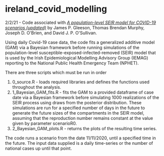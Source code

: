 # ireland_covid_modelling

2/2/21 - Code associated with [*A population-level SEIR model for COVID-19 scenarios (updated)*](https://assets.gov.ie/122667/8379f0cc-5be3-4c89-9a1e-3b7328ae03af.pdf) by James P. Gleeson, Thomas Brendan Murphy, Joseph D. O'Brien, and David J. P. O'Sullivan.

Using daily Covid-19 case data, the code fits a generalized additive model (GAM) via a Bayesian framework before running simulations of the population-level susceptible-exposed-infected-removed (SEIR) model that is used by the Irish Epidemiological Modelling Advisory Group (IEMAG) reporting to the National Public Health Emergency Team (NPHET).

There are three scripts which must be run in order

1. 0_source.R - loads required libraries and defines the functions used throughout the analysis.
2. 1_Bayesian_GAM_fits.R - fits the GAM to a provided dataframe of case date via a Bayesian framework before simulating 1000 realizations of the SEIR process using draws from    the posterior distribution. These simulations are run for a specified number of days in the future to generate the future sizes of the compartments in the SEIR model, assuming that the reproduction number remains constant at the value given by parameter scenarioR0.
3. 2_Bayesian_GAM_plots.R - returns the plots of the resulting time series.

The code runs a scenario from the date 11/11/2020, until a specified time in the future. The input data supplied is a daily time-series or the number of national cases up until that point.  
